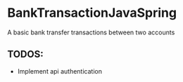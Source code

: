 # BankTransactionJavaSpring
A basic bank transfer transactions between two accounts

## TODOS:

- Implement api authentication
